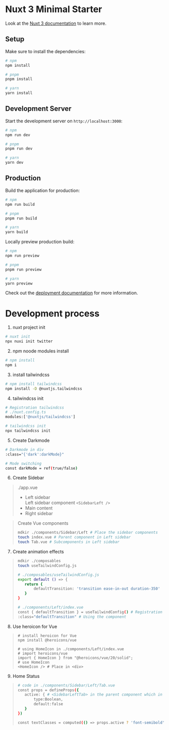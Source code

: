 # Nuxt 3 Minimal Starter

Look at the [Nuxt 3 documentation](https://nuxt.com/docs/getting-started/introduction) to learn more.

## Setup

Make sure to install the dependencies:

```bash
# npm
npm install

# pnpm
pnpm install

# yarn
yarn install
```

## Development Server

Start the development server on `http://localhost:3000`:

```bash
# npm
npm run dev

# pnpm
pnpm run dev

# yarn
yarn dev
```

## Production

Build the application for production:

```bash
# npm
npm run build

# pnpm
pnpm run build

# yarn
yarn build
```

Locally preview production build:

```bash
# npm
npm run preview

# pnpm
pnpm run preview

# yarn
yarn preview
```

Check out the [deployment documentation](https://nuxt.com/docs/getting-started/deployment) for more information.

# Development process
1. nuxt project init
```bash
# nuxt init
npx nuxi init twitter
```

2. npm noode modules install
```bash
# npm install
npm i
```

3. install tailwindcss
```bash
# npm install tailwindcss
npm install -D @nuxtjs.tailwindcss
```

4. tailwindcss init
```bash
# Registration tailwindcss
# ./nuxt.config.ts
modules:['@nuxtjs/tailwindcss']

# tailwindcss init
npx tailwindcss init
```

5. Create Darkmode
```bash
# Darkmode in div
:class="{'dark':darkMode}"

# Mode switching
const darkMode = ref(true/false)
```

6. Create Sidebar
> ./app.vue  
> * Left sidebar  
> Left sidebar component `<SidebarLeft />`
> * Main content  
> * Right sidebar

> Create Vue components
> ```bash
> mdkir ./components/Sidebar/Left # Place the sidebar components
> touch index.vue # Parent component in Left sidebar
> touch Tab.vue # Subcomponents in Left sidebar

7. Create animation effects
> ```bash
>mdkir ./composables
>touch useTailwindConfig.js
>
># ./composables/useTailwindConfig.js
>export default () => {
>    return {
>        defaultTransition: 'transition ease-in-out duration-350'
>    }
>}
>
># ./components/Left/index.vue
>const { defaultTransition } = useTailwindConfig() # Registration component
>:class="defaultTransition" # Using the component
> ```

8. Use heroicon for Vue
>```
># install heroicon for Vue
>npm install @heroicons/vue
>
># using HomeIcon in ./components/Left/index.vue
># import heroicons/vue
>import { HomeIcon } from "@heroicons/vue/20/solid";
># use HomeIcon
><HomeIcon /> # Place in <div>
>```

9. Home Status
>```bash
># code in ./components/Sidebar/Left/Tab.vue
>const props = defineProps({
>    active: { # <SidebarLeftTab> in the parent component which in ./compents/Sidebar/Left/index.vue.
>        type:Boolean,
>        default:false
>    }
>})
>
>const textClasses = computed(() => props.active ? 'font-semibold' : 'font-normal') # <div> in the subcompent which in ./compents/Sidebar/Left/Tab.vue
>```
